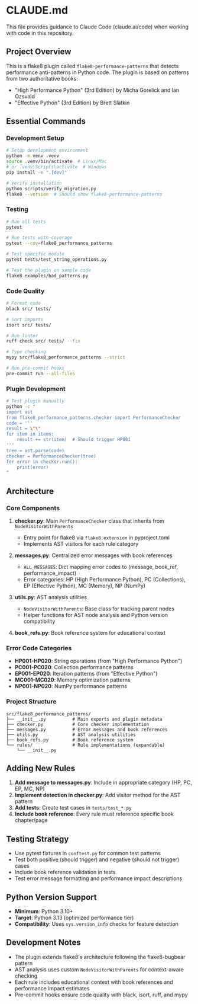 # CLAUDE.md

This file provides guidance to Claude Code (claude.ai/code) when working with code in this repository.

## Project Overview

This is a flake8 plugin called `flake8-performance-patterns` that detects performance anti-patterns in Python code. The plugin is based on patterns from two authoritative books:
- "High Performance Python" (3rd Edition) by Micha Gorelick and Ian Ozsvald
- "Effective Python" (3rd Edition) by Brett Slatkin

## Essential Commands

### Development Setup
```bash
# Setup development environment
python -m venv .venv
source .venv/bin/activate  # Linux/Mac
# or .venv\Scripts\activate  # Windows
pip install -e ".[dev]"

# Verify installation
python scripts/verify_migration.py
flake8 --version  # Should show flake8-performance-patterns
```

### Testing
```bash
# Run all tests
pytest

# Run tests with coverage
pytest --cov=flake8_performance_patterns

# Test specific module
pytest tests/test_string_operations.py

# Test the plugin on sample code
flake8 examples/bad_patterns.py
```

### Code Quality
```bash
# Format code
black src/ tests/

# Sort imports
isort src/ tests/

# Run linter
ruff check src/ tests/ --fix

# Type checking
mypy src/flake8_performance_patterns --strict

# Run pre-commit hooks
pre-commit run --all-files
```

### Plugin Development
```bash
# Test plugin manually
python -c "
import ast
from flake8_performance_patterns.checker import PerformanceChecker
code = '''
result = \"\"
for item in items:
    result += str(item)  # Should trigger HP001
'''
tree = ast.parse(code)
checker = PerformanceChecker(tree)
for error in checker.run():
    print(error)
"
```

## Architecture

### Core Components

1. **checker.py**: Main `PerformanceChecker` class that inherits from `NodeVisitorWithParents`
   - Entry point for flake8 via `flake8.extension` in pyproject.toml
   - Implements AST visitors for each rule category

2. **messages.py**: Centralized error messages with book references
   - `ALL_MESSAGES`: Dict mapping error codes to (message, book_ref, performance_impact)
   - Error categories: HP (High Performance Python), PC (Collections), EP (Effective Python), MC (Memory), NP (NumPy)

3. **utils.py**: AST analysis utilities
   - `NodeVisitorWithParents`: Base class for tracking parent nodes
   - Helper functions for AST node analysis and Python version compatibility

4. **book_refs.py**: Book reference system for educational context

### Error Code Categories

- **HP001-HP020**: String operations (from "High Performance Python")
- **PC001-PC020**: Collection performance patterns
- **EP001-EP020**: Iteration patterns (from "Effective Python")
- **MC001-MC020**: Memory optimization patterns
- **NP001-NP020**: NumPy performance patterns

### Project Structure
```
src/flake8_performance_patterns/
├── __init__.py          # Main exports and plugin metadata
├── checker.py           # Core checker implementation
├── messages.py          # Error messages and book references
├── utils.py             # AST analysis utilities
├── book_refs.py         # Book reference system
└── rules/               # Rule implementations (expandable)
    └── __init__.py
```

## Adding New Rules

1. **Add message to messages.py**: Include in appropriate category (HP, PC, EP, MC, NP)
2. **Implement detection in checker.py**: Add visitor method for the AST pattern
3. **Add tests**: Create test cases in `tests/test_*.py`
4. **Include book reference**: Every rule must reference specific book chapter/page

## Testing Strategy

- Use pytest fixtures in `conftest.py` for common test patterns
- Test both positive (should trigger) and negative (should not trigger) cases
- Include book reference validation in tests
- Test error message formatting and performance impact descriptions

## Python Version Support

- **Minimum**: Python 3.10+
- **Target**: Python 3.13 (optimized performance tier)
- **Compatibility**: Uses `sys.version_info` checks for feature detection

## Development Notes

- The plugin extends flake8's architecture following the flake8-bugbear pattern
- AST analysis uses custom `NodeVisitorWithParents` for context-aware checking
- Each rule includes educational context with book references and performance impact estimates
- Pre-commit hooks ensure code quality with black, isort, ruff, and mypy